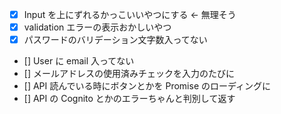 - [x] Input を上にずれるかっこいいやつにする ← 無理そう
- [x] validation エラーの表示おかしいやつ
- [x] パスワードのバリデーション文字数入ってない
- [] User に email 入ってない
- [] メールアドレスの使用済みチェックを入力のたびに
- [] API 読んでいる時にボタンとかを Promise のローディングに
- [] API の Cognito とかのエラーちゃんと判別して返す
